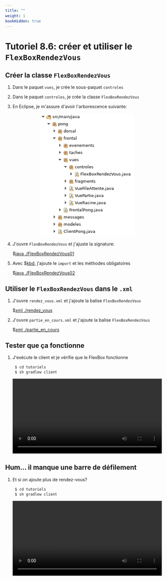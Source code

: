 ```yaml
---
title: ""
weight: 1
bookHidden: true
---
```



# Tutoriel 8.6: créer et utiliser le `FlexBoxRendezVous`

## Créer la classe `FlexBoxRendezVous`

1. Dans le paquet `vues`, je crée le sous-paquet `controles`

1. Dans le paquet `controles`, je crée la classe `FlexBoxRendezVous`

1. En Eclipse, je m'assure d'avoir l'arborescence suivante:

    <center>
        <img src="eclipse01.png">
    </center>

1. J'ouvre `FlexBoxRendezVous` et j'ajuste la signature:

    $[java ./FlexBoxRendezVous01]()

1. Avec $[kbd](Ctrl+1), j'ajoute le `import` et les méthodes obligatoires

    $[java ./FlexBoxRendezVous02]()
 
## Utiliser le `FlexBoxRendezVous` dans le `.xml`

1. J'ouvre `rendez_vous.xml` et j'ajoute la balise `FlexBoxRendezVous`

    $[xml ./rendez_vous]()

1. J'ouvre `partie_en_cours.xml` et j'ajoute la balise `FlexBoxRendezVous`

    $[xml ./partie_en_cours]()

## Tester que ça fonctionne


1. J'exécute le client et je vérifie que le FlexBox fonctionne

        $ cd tutoriels
        $ sh gradlew client

    <video width="100%" src="flexbox.mp4" type="video/mp4" loop nocontrols autoplay>

## Hum... il manque une barre de défilement

1. Et si on ajoute plus de rendez-vous?

        $ cd tutoriels
        $ sh gradlew client

    <video width="100%" src="besoin_barre.mp4" type="video/mp4" loop nocontrols autoplay>

